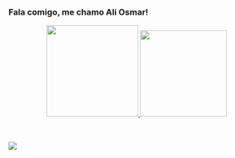 ### Fala comigo, me chamo Ali Osmar!

<div align="center">
  <a href="https://github.com/aliosmarchehade">
  <img height="180em" src="https://github-readme-stats.vercel.app/api?username=aliosmarchehade&show_icons=true&theme=synthwave&include_all_commits=true&count_private=true"/>
  <img height="170em" src="https://github-readme-stats.vercel.app/api/top-langs/?username=aliosmarchehade&layout=compact&langs_count=7&theme=synthwave"/>
</div>

  <div style="display: inline_block"><br>
 
  
  
</div>
  
  ##
  
  <div>
    <a href="https://www.instagram.com/aliosmarchehade/" target="_blank"><img src="https://img.shields.io/badge/-Instagram-%23E4405F?style=for-the-badge&logo=instagram&logoColor=white" target="_blank"></a>
  </div>
  
